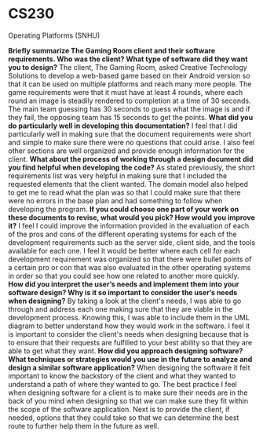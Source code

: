 # CS230
Operating Platforms (SNHU)

**Briefly summarize The Gaming Room client and their software requirements. Who was the client? What type of software did they want you to design?**
The client, The Gaming Room, asked Creative Technology Solutions to develop a web-based game based on their Android version so that it can be used on multiple platforms and reach many more people.  The game requirements were that it must have at least 4 rounds, where each round an image is steadily rendered to completion at a time of 30 seconds.  The main team guessing has 30 seconds to guess what the image is and if they fail, the opposing team has 15 seconds to get the points.
**What did you do particularly well in developing this documentation?**
I feel that I did particularly well in making sure that the document requirements were short and simple to make sure there were no questions that could arise.  I also feel other sections are well organized and provide enough information for the client.
**What about the process of working through a design document did you find helpful when developing the code?**
As stated previously, the short requirements list was very helpful in making sure that I included the requested elements that the client wanted.  The domain model also helped to get me to read what the plan was so that I could make sure that there were no errors in the base plan and had something to follow when developing the program.
**If you could choose one part of your work on these documents to revise, what would you pick? How would you improve it?**
I feel I could improve the information provided in the evaluation of each of the pros and cons of the different operating systems for each of the development requirements such as the server side, client side, and the tools available for each one.  I feel it would be better where each cell for each development requirement was organized so that there were bullet points of a certain pro or con that was also evaluated in the other operating systems in order so that you could see how one related to another more quickly.
**How did you interpret the user’s needs and implement them into your software design? Why is it so important to consider the user’s needs when designing?**
By taking a look at the client's needs, I was able to go through and address each one making sure that they are viable in the development process.  Knowing this, I was able to include them in the UML diagram to better understand how they would work in the software.  I feel it is important to consider the client's needs when designing because that is to ensure that their requests are fulfilled to your best ability so that they are able to get what they want.
**How did you approach designing software? What techniques or strategies would you use in the future to analyze and design a similar software application?**
When designing the software it felt important to know the backstory of the client and what they wanted to understand a path of where they wanted to go.  The best practice I feel when designing software for a client is to make sure their needs are in the back of you mind when designing so that we can make sure they fit within the scope of the software application.  Next is to provide the client, if needed, options that they could take so that we can determine the best route to further help them in the future as well.
